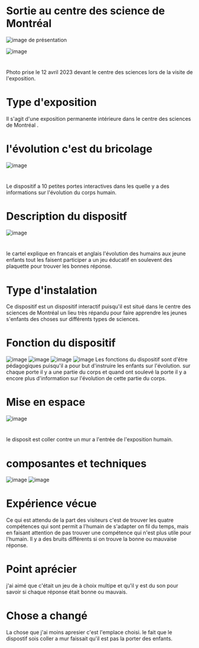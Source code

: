 # Sortie au centre des science de Montréal

![image de présentation](media/banniere_centre_des_sciences.png)



![image](media/groupe_entrée.jpg)
#
Photo prise le 12 avril 2023 devant le centre des sciences lors de la visite de l'exposition.
# Type d'exposition
Il s'agit d'une exposition permanente intérieure dans le centre des sciences de Montréal .

# l'évolution c'est du bricolage

![image](media/photo_du_dispositif.jpg)
#
Le dispositif a 10 petites portes interactives dans les quelle y a des informations sur l'évolution du corps humain.

# Description du dispositf
![image](media/cartel_dispositif.jpg)
#
le cartel explique en francais et anglais l'évolution des humains aux jeune enfants tout les faisent participer a un jeu éducatif en soulevent des plaquette pour trouver les bonnes réponse.

# Type d'instalation
Ce dispositif est un dispositif interactif puisqu'il est situé dans le centre des sciences de Montréal un lieu très répandu pour faire apprendre les jeunes s'enfants des choses sur différents types de sciences.

# Fonction du dispositif
![image](media/photo_porte.jpg)
![image](media/photo_porte2.jpg)
![image](media/photo_porte3.jpg)
![image](media/photo_porte4.jpg)
Les fonctions du dispositif sont d'être pédagogiques puisqu'il a pour but d'instruire les enfants sur l'évolution. sur chaque porte il y a une partie du corps
et quand ont soulevé la porte il y a encore plus d'information sur l'évolution de cette partie du corps.
# Mise en espace
![image](media/photo_du_dispositif.jpg)
#
le disposit est coller contre un mur a l'entrée de l'exposition humain.
# composantes et techniques
![image](media/photo_du_dispositif_systeme.jpg)
![image](media/photo_du_dispositif_systeme2.jpg)

#  Expérience vécue
Ce qui est attendu de la part des visiteurs c'est de trouver les quatre compétences qui sont permit a l'humain de s'adapter on fil du temps, mais en faisant attention de pas trouver une compétence qui n'est plus utile pour l'humain. Il y a des bruits différents si on trouve la bonne ou mauvaise réponse.
# Point aprécier 
j'ai aimé que c'était un jeu de à choix multipe et qu'il y est du son pour savoir si chaque réponse était bonne ou mauvais.
# Chose a changé
La chose que j'ai moins apresier c'est l'emplace choisi. le fait que le dispostif sois coller a mur faissait qu'il est pas la porter des enfants. 

